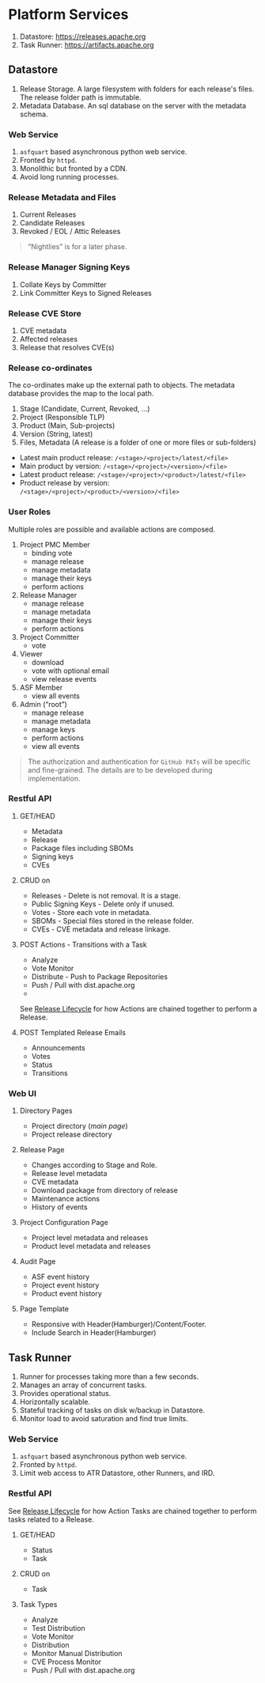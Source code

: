 # Platform Services

1. Datastore: https://releases.apache.org
2. Task Runner: https://artifacts.apache.org

## Datastore

1. Release Storage. A large filesystem with folders for each release's files. The release folder path is immutable.
2. Metadata Database. An sql database on the server with the metadata schema.

### Web Service

1. `asfquart` based asynchronous python web service.
2. Fronted by `httpd`.
3. Monolithic but fronted by a CDN.
4. Avoid long running processes.
   
### Release Metadata and Files

1. Current Releases
2. Candidate Releases
3. Revoked / EOL / Attic Releases

> “Nightlies” is for a later phase.

### Release Manager Signing Keys

1. Collate Keys by Committer
2. Link Committer Keys to Signed Releases

### Release CVE Store

1. CVE metadata
3. Affected releases
4. Release that resolves CVE(s)

### Release co-ordinates

The co-ordinates make up the external path to objects. The metadata database provides the map to the local path.

1. Stage (Candidate, Current, Revoked, …)
2. Project (Responsible TLP)
3. Product (Main, Sub-projects)
4. Version (String, latest)
5. Files, Metadata (A release is a folder of one or more files or sub-folders)

- Latest main product release: `/<stage>/<project>/latest/<file>`
- Main product by version: `/<stage>/<project>/<version>/<file>`
- Latest product release: `/<stage>/<project>/<product>/latest/<file>`
- Product release by version: `/<stage>/<project>/<product>/<version>/<file>`

### User Roles

Multiple roles are possible and available actions are composed.

1. Project PMC Member
   - binding vote
   - manage release
   - manage metadata
   - manage their keys
   - perform actions
2. Release Manager
   - manage release
   - manage metadata
   - manage their keys
   - perform actions
3. Project Committer
   - vote
4. Viewer
   - download
   - vote with optional email
   - view release events
5. ASF Member
   - view all events
6. Admin (“root”)
   - manage release
   - manage metadata
   - manage keys
   - perform actions
   - view all events

> The authorization and authentication for `GitHub PATs` will be specific and fine-grained. The details are to be developed during implementation.

### Restful API

1. GET/HEAD
   - Metadata
   - Release
   - Package files including SBOMs
   - Signing keys
   - CVEs

2. CRUD on 
   - Releases - Delete is not removal. It is a stage.
   - Public Signing Keys - Delete only if unused.
   - Votes - Store each vote in metadata.
   - SBOMs - Special files stored in the release folder.
   - CVEs - CVE metadata and release linkage.

3. POST Actions - Transitions with a Task
   - Analyze
   - Vote Monitor
   - Distribute - Push to Package Repositories
   - Push / Pull with dist.apache.org
   - <not an exhaustive list>

   See [Release Lifecycle](./lifecycle.md) for how Actions are chained together to perform a Release.

4. POST Templated Release Emails
   - Announcements
   - Votes
   - Status
   - Transitions

### Web UI

1. Directory Pages
   - Project directory (_main page_)
   - Project release directory

2. Release Page
   - Changes according to Stage and Role.
   - Release level metadata
   - CVE metadata
   - Download package from directory of release
   - Maintenance actions
   - History of events

3. Project Configuration Page
   - Project level metadata and releases
   - Product level metadata and releases

4. Audit Page
   - ASF event history
   - Project event history
   - Product event history

5. Page Template
   - Responsive with Header(Hamburger)/Content/Footer.
   - Include Search in Header(Hamburger)

## Task Runner

1. Runner for processes taking more than a few seconds.
2. Manages an array of concurrent tasks.
3. Provides operational status.
4. Horizontally scalable.
5. Stateful tracking of tasks on disk w/backup in Datastore.
6. Monitor load to avoid saturation and find true limits.

### Web Service

1. `asfquart` based asynchronous python web service.
2. Fronted by `httpd`.
3. Limit web access to ATR Datastore, other Runners, and IRD.

### Restful API

See [Release Lifecycle](./lifecycle.md) for how Action Tasks are chained together to perform tasks related to a Release.

1. GET/HEAD
   - Status
   - Task

2. CRUD on 
   - Task 

3. Task Types
   - Analyze
   - Test Distribution
   - Vote Monitor
   - Distribution
   - Monitor Manual Distribution
   - CVE Process Monitor
   - Push / Pull with dist.apache.org


